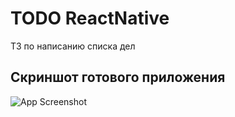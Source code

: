 # TODO ReactNative
ТЗ по написанию списка дел

## Скриншот готового приложения
![App Screenshot](https://via.placeholder.com/468x300?text=App+Screenshot+Here)

